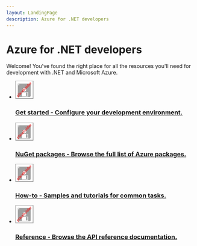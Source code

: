 ```yaml
---
layout: LandingPage
description: Azure for .NET developers
---
```


# Azure for .NET developers

Welcome!  You've found the right place for all the resources you'll need for development with .NET and Microsoft Azure.

<ul class="panelContent cardsFTitle">
    <li>
        <a href="#">
        <div class="cardSize">
            <div class="cardPadding">
                <div class="card">
                    <div class="cardImageOuter">
                        <div class="cardImage">
                            <img src="media/index/placeholder.png" alt="" />
                        </div>
                    </div>
                    <div class="cardText">
                        <h3>Get started - Configure your development environment.</h3>
                    </div>
                </div>
            </div>
        </div>
        </a>
    </li>
    <li>
        <a href="#">
        <div class="cardSize">
            <div class="cardPadding">
                <div class="card">
                    <div class="cardImageOuter">
                        <div class="cardImage">
                            <img src="media/index/placeholder.png" alt="" />
                        </div>
                    </div>
                    <div class="cardText">
                        <h3>NuGet packages - Browse the full list of Azure packages.</h3>
                    </div>
                </div>
            </div>
        </div>
        </a>
    </li>
    <li>
        <a href="#">
        <div class="cardSize">
            <div class="cardPadding">
                <div class="card">
                    <div class="cardImageOuter">
                        <div class="cardImage">
                            <img src="media/index/placeholder.png" alt="" />
                        </div>
                    </div>
                    <div class="cardText">
                        <h3>How-to - Samples and tutorials for common tasks.</h3>
                    </div>
                </div>
            </div>
        </div>
        </a>
    </li>
    <li>
        <a href="#">
        <div class="cardSize">
            <div class="cardPadding">
                <div class="card">
                    <div class="cardImageOuter">
                        <div class="cardImage">
                            <img src="media/index/placeholder.png" alt="" />
                        </div>
                    </div>
                    <div class="cardText">
                        <h3>Reference - Browse the API reference documentation.</h3>
                    </div>
                </div>
            </div>
        </div>
        </a>
    </li>
</ul>


